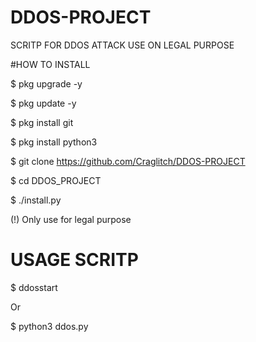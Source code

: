 # DDOS-PROJECT

SCRITP FOR DDOS ATTACK
USE ON LEGAL PURPOSE

#HOW TO INSTALL

$ pkg upgrade -y

$ pkg update -y

$ pkg install git

$ pkg install python3

$ git clone https://github.com/Craglitch/DDOS-PROJECT

$ cd DDOS_PROJECT

$ ./install.py

(!) Only use for legal purpose
# USAGE SCRITP

$ ddosstart

Or

$ python3 ddos.py
